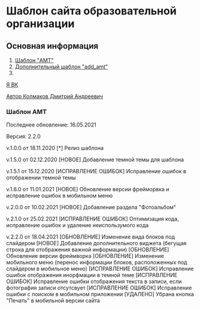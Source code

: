 Шаблон сайта образовательной организации
========================

Основная информация
------------------

1. [Шаблон "AMT"](#amt) 
2. [Дополнительный шаблон "add_amt"](#add_amt)
3.

[Я ВК](https://vk.com/d3mah)  

[Автор Колмаков Дмитрий Андреевич](https://vk.com/d3mah)

### Шаблон АМТ ###
<a name="amt" id="amt"></a>
<p>Последнее обновление: 16.05.2021</p>
<p>Версия: 2.2.0</p>

v.1.0.0 от 18.11.2020
[*] Релиз шаблона

v.1.5.0 от 02.12.2020
[НОВОЕ] Добавление темной темы для шаблона

v.1.5.1 от 15.12.2020
[ИСПРАВЛЕНИЕ ОШИБОК] Исправление ошибок в отображении темной темы

v.1.6.0 от 11.01.2021
[НОВОЕ] Обновление версии фрейморвка и исправление ошибок в мобильном меню

v.2.0.0 от 10.02.2021
[НОВОЕ] Добавление раздела "Фотоальбом"

v.2.1.0 от 25.02.2021
[ИСПРАВЛЕНИЕ ОШИБОК] Оптимизация кода, исправление ошибок и удаление неиспользумого кода

v.2.2.0 от 18.04.2021
[ОБНОВЛЕНИЕ] Изменение вида блоков под слайдером
[НОВОЕ] Добавление дополнительного виджета (бегущая строка для отображения важной информации)
[ОБНОВЛЕНИЕ] Обновление версии фреймворка
[ОБНОВЛЕНИЕ] Изменение мобильного меню (перенос информации блоков, расположенных под слайдером в мобильное меню)
[ИСПРАВЛЕНИЕ ОШИБОК] Исправление ошибок отображения инорфмации в темной теме
[ИСПРАВЛЕНИЕ ОШИБОК] Исправление ошибки отображения текста в записи, если фотография записи отсутсвует
[ИСПРАВЛЕНИЕ ОШИБОК] Исправление ошибки с поиском в мобильном приложении
[УДАЛЕНО] Убрана кнопка "Печать" в мобильной версии сайта
